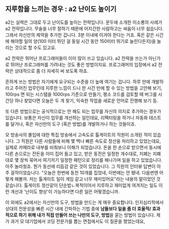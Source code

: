 ## 지루함을 느끼는 경우 : a2 난이도 높이기
a2는 실력은 그대로 두고 난이도를 높이는 전략입니다. 문두에 소개한 이소룡의 사례가 a2 전략입니다. 무술을 너무 잘하기 때문에 어지간한 사람하고는 싸움이 너무 쉽습니다. 그래서 자신만의 제약을 추가한 겁니다. 3분 이내에 이겨야 한다는 거죠. 혹은 같은 시간에 해야할 일의 양(100 미터 뛰던 걸 동일 시간 동안 150미터 뛰기로 늘린다든지)을 늘리는 것으로 할 수도 있고요.

a2 전략은 뛰어난 프로그래머들이 이미 많이 쓰고 있습니다. a2 전략을 쓰는가 아닌가로 뛰어난 프로그래머를 가려내는 것도 좋은 방법이지요. 프로그래머의 입장에서 a2 전략은 상대적으로 좀 더 자세히 써 보도록 하죠.

흔하게 쓰는 방법은 자기에게 요구되는 수준을 더 높에 여기는 겁니다. 하루 만에 개발하라고 주어진 업무인데 지루한 느낌이 드니 한 시간 만에 할 수 있는 방법을 고안해 보기, 100rps 면 되는 시스템을 1000rps 기준으로 만들기, 평소 코드를 검토할 때 버그를 시간당 하나 찾았다면 오늘은 두 개 찾기, 익숙한 작업을  새로운 언어로 진행해 보기 등.

또 다른 방법으로는 공식적으로는 안 해도 되는 업무를 자신의 의지로 추가하는 경우가 있습니다. 보통은 자신이 업무를 개선하는 일인데요, 리팩터링을 하거나 자동화 테스트를 달거나, 혹은 자신만의 도구 (혹은 방법)를 개발하거나 하는 것들이죠.

모 방송사의 몰입에 대한 특집 방송에서 고속도로 톨게이트의 직원이 소개된 적이 있습니다. 그 직원은 다른 사람들에 비해 몇 백나 빠른 속도로 정산을 처리하고 있었는데요, 실제로 카메라로 내부를 비춰보니 이해가 되었습니다. 돈을 한 손으로 받으면서 동시에 다른 손으로는 잔돈을 이미 집어 들고 있고, 받은 동전은 일정한 개수대로, 지폐는 지폐대로 몇 장씩 묶어서 여기저기 일정한 패턴으로 정리를 해나가며 일을 하고 있었습니다. 아주 놀라웠죠. 뭔가 동선에 리듬감 같은 것이 있었습니다. 그 직원의 인터뷰 답변이 아주 걸작이었습니다. "오늘은 한번에 동전 10개를 집었네, 이번에는 안 됐네. 다음번엔 어떻게 해볼까. 저는 톨게이트 일이 게임 같고 너무 재미있어요"라는 내용의 말이었던 것 같습니다. 톨게이트 정산같이 단순밥ㄴ복적이어서 지루하고 재미없게 여겨지는 일도 이런 개선과 '난이도 향상'이 가능하다면 다른 일은 어떻겠습니까.

이 외에도 a2에서는 자신만의 도구, 방법을 만드는 게 매우 중요합니다. 인지심리학에서 상대의 전문성을 빠른 시간 내에 간파하는 기법 중에 **남들보다 일을 좀 더 효율적/ 효과적으로 하기 위해 내가 직접 만들어 쓰는 나만의 도구, 방법**을 묻는 방법이 있습니다. 제가 과거 모 대기업에서 코딩 전문가를 뽑는 면접에서도 이 질문을 했었는데요,
